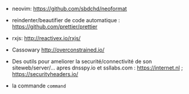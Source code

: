 * neovim: https://github.com/sbdchd/neoformat
* reindenter/beautifier de code automatique : https://github.com/prettier/prettier

* rxjs: http://reactivex.io/rxjs/

* Cassowary http://overconstrained.io/

* Des outils pour ameliorer la securité/connectivité de son siteweb/server/...  apres dnsspy.io et ssllabs.com : https://internet.nl ; https://securityheaders.io/

* la commande `command`

